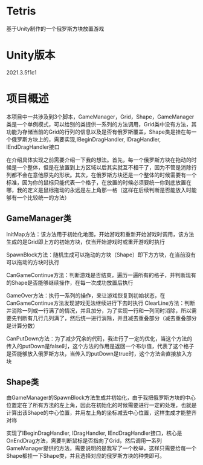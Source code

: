 # Tetris
基于Unity制作的一个俄罗斯方块放置游戏

# Unity版本
2021.3.5f1c1

# 项目概述
本项目中一共涉及到3个脚本，GameManager，Grid，Shape，GameManager类是一个单例模式，可以给别的类提供一系列的方法调用，Grid类中没有方法，其功能为存储当前的Grid的行列的信息以及是否有俄罗斯覆盖，Shape类是挂在每一个俄罗斯方块上的，需要实现,IBeginDragHandler, IDragHandler, IEndDragHandler接口

在介绍具体实现之前需要介绍一下我的想法。首先，每一个俄罗斯方块在拖动的时候是一个整体，但是在放置到上方区域以后其实就互不相干了，因为不管是消除行列都不会在意他原先的形状。其次，在俄罗斯方块还是一个整体的时候需要有一个标准，因为你的鼠标只能代表一个格子，在放置的时候必须要统一你到底放置在哪，我的定义是鼠标拖动的永远是左上角那一格（这样在后续判断是否能放入时能够有一个比较统一的方法）

## GameManager类
InitMap方法：该方法用于初始化地图，开始游戏和重新开始游戏时调用，该方法生成的是Grid即上方的初始方块，仅当开始游戏时或重开游戏时执行

SpawnBlock方法：随机生成可以拖动的方块（Shape）即下方方块，在当前没有可以拖动的方块时执行

CanGameContinue方法：判断游戏是否结束，遍历一遍所有的格子，并判断现有的Shape是否能够继续操作，在每一次成功放置后执行

GameOver方法：执行一系列的操作，来让游戏恢复到初始状态，在CanGameContinue方法发现游戏无法继续进行下去时执行
ClearLine方法：判断并消除一列或一行满了的情况，并且加分，为了实现一行和一列同时消除，所以需要先判断有几行几列满了，然后统一进行消除，并且减去重叠部分（减去重叠部分是计算分数）

CanPutDown方法：为了减少冗余的代码，我进行了一定的优化，当这个方法的传入的putDown是false时，这个方法的作用是返回一个布尔值，代表了这个格子是否能够放入俄罗斯方块，当传入的putDown是true时，这个方法会直接放入方块

## Shape类
由GameManager的SpawnBlock方法生成并初始化，由于我把俄罗斯方块的中心位置定在了所有方法的左上角，因此在初始化的时候需要进行一定的处理，也就是计算出该Shape的中心位置，并用左上角的坐标减去中心位置，这样生成才能整齐对称

实现了IBeginDragHandler, IDragHandler, IEndDragHandler接口，核心是OnEndDrag方法，需要判断鼠标是否指向了Grid，然后调用一系列GameManager提供的方法，需要说明的是我写了一个枚举，这样只需要给每一个Shape都挂一下Shape类，并且选择对应的俄罗斯方块的种类即可。
